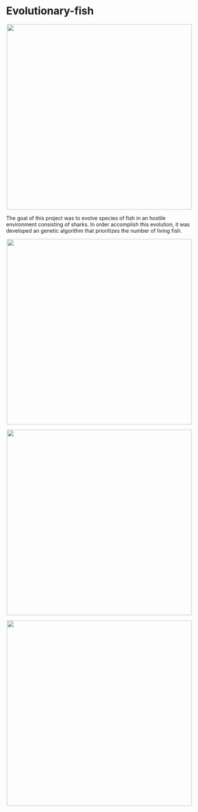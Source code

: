 # Evolutionary-fish

<p align = "center">
  <img width = "500" src = "https://github.com/kenzonobre/Evolutionary-fish/blob/main/assets/simulation.gif">
</p>

The goal of this project was to evolve species of fish in an hostile environment consisting of sharks. In order accomplish this evolution, it was developed an genetic algorithm that prioritizes the number of living fish. 

<p align = "center">
  <img width = "500" src = "https://github.com/kenzonobre/Evolutionary-fish/blob/main/assets/alignment.gif">
</p>

<p align = "center">
  <img width = "500" src = "https://github.com/kenzonobre/Evolutionary-fish/blob/main/assets/cohesion.gif">
</p>

<p align = "center">
  <img width = "500" src = "https://github.com/kenzonobre/Evolutionary-fish/blob/main/assets/separation.gif">
</p>
